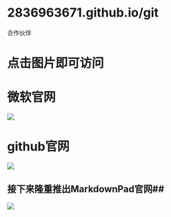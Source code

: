 # 2836963671.github.io/git
合作伙伴
# 点击图片即可访问 #
# 微软官网 
[![](https://i.imgur.com/OY0cR0S.jpg)](https://www.microsoft.com/zh-cn/ "微软官网")
# github官网 #
[![](https://i.imgur.com/b8bVVJj.jpg)](https://github.com/ "github官网")
## 接下来隆重推出MarkdownPad官网##
[![](https://i.imgur.com/DDSFHvc.jpg)](http://markdownpad.com/ "Markdown Pad的官网")
